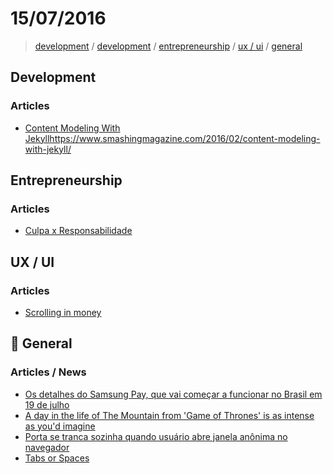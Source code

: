 # 15/07/2016

> [development](#development) / [development](#development) / [entrepreneurship](#entrepreneurship) / [ux / ui](#ux--ui) / [general](#beers-general)

## Development

### Articles

- [Content Modeling With Jekyll]()https://www.smashingmagazine.com/2016/02/content-modeling-with-jekyll/

## Entrepreneurship

### Articles

- [Culpa x Responsabilidade](https://www.linkedin.com/pulse/culpa-x-responsabilidade-fl%C3%A1vio-augusto-da-silva?trk=prof-post)

## UX / UI

### Articles

- [Scrolling in money](http://mahimoto.com/scrolling-in-money?utm_content=buffer02d0d&utm_medium=social&utm_source=twitter.com&utm_campaign=buffer)

## :beers: General

### Articles / News

- [Os detalhes do Samsung Pay, que vai começar a funcionar no Brasil em 19 de julho](http://gizmodo.uol.com.br/samsung-pay-lancamento-brasil/)
- [A day in the life of The Mountain from 'Game of Thrones' is as intense as you'd imagine](http://mashable.com/2016/07/15/the-mountain-day-in-the-life/?utm_cid=mash-com-fb-main-link#gov.TAwqBiqD)
- [Porta se tranca sozinha quando usuário abre janela anônima no navegador](http://olhardigital.uol.com.br/noticia/porta-se-tranca-sozinha-quando-usuario-abre-janela-anonima-no-navegador-veja/60307)
- [Tabs or Spaces](https://ukupat.github.io/tabs-or-spaces/)

